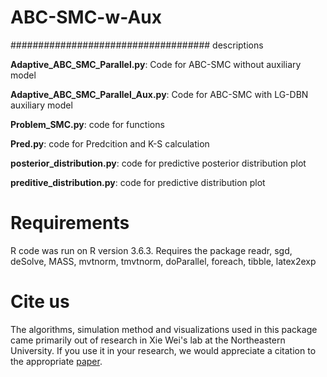 # ABC-SMC-w-Aux
####################################
descriptions

**Adaptive_ABC_SMC_Parallel.py**: Code for ABC-SMC without auxiliary model

**Adaptive_ABC_SMC_Parallel_Aux.py**: Code for ABC-SMC with LG-DBN auxiliary model

**Problem_SMC.py**: code for functions

**Pred.py**: code for Predcition and K-S calculation

**posterior_distribution.py**: code for predictive posterior distribution plot

**preditive_distribution.py**: code for predictive distribution plot

# Requirements
R code was run on R version 3.6.3. Requires the package readr, sgd, deSolve, MASS, mvtnorm, tmvtnorm, doParallel, foreach, tibble, latex2exp

# Cite us
The algorithms, simulation method and visualizations used in this package came primarily out of research in Xie Wei's lab at the Northeastern University. If you use it in your research, we would appreciate a citation to the appropriate [paper](https://arxiv.org/pdf/2205.02410.pdf).
